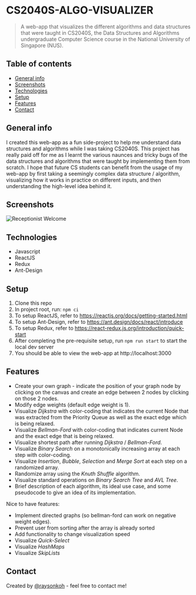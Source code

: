 # CS2040S-ALGO-VISUALIZER

> A web-app that visualizes the different algorithms and data structures that were taught in CS2040S, the Data Structures and Algorithms undergraduate Computer Science course in the National University of Singapore (NUS).

## Table of contents

- [General info](#general-info)
- [Screenshots](#screenshots)
- [Technologies](#technologies)
- [Setup](#setup)
- [Features](#features)
- [Contact](#contact)

## General info

I created this web-app as a fun side-project to help me understand data structures and algorithms while I was taking CS2040S. This project has really paid off for me as I learnt the various naunces and tricky bugs of the data structures and algorithms that were taught by implementing them from scratch. I hope that future CS students can benefit from the usage of my web-app by first taking a seemingly complex data structure / algorithm, visualizing how it works in practice on different inputs, and then understanding the high-level idea behind it.

## Screenshots

![Receptionist Welcome](./release/resize-screenshots/rsz_receptionistwelcome.png)

## Technologies

- Javascript
- ReactJS 
- Redux
- Ant-Design

## Setup

1. Clone this repo
2. In project root, run: `npm ci`
3. To setup ReactJS, refer to https://reactjs.org/docs/getting-started.html
4. To setup Ant-Design, refer to https://ant.design/docs/react/introduce
5. To setup Redux, refer to https://react-redux.js.org/introduction/quick-start
6. After completing the pre-requisite setup, run `npm run start` to start the local dev server
7. You should be able to view the web-app at http://localhost:3000

## Features

- Create your own graph - indicate the position of your graph node by clicking on the canvas and create an edge between 2 nodes by clicking on those 2 nodes.
- Modify edge weights (default edge weight is 1).
- Visualize *Dijkstra* with color-coding that indicates the current Node that was extracted from the Priority Queue as well as the exact edge which is being relaxed.
- Visualize *Bellman-Ford* with color-coding that indicates current Node and the exact edge that is being relaxed.
- Visualize shortest path after running *Dijkstra* / *Bellman-Ford*.
- Visualize *Binary Search* on a monotonically increasing array at each step with color-coding.
- Visualize *Insertion*, *Bubble*, *Selection* and *Merge Sort* at each step on a randomized array.
- Randomize array using the *Knuth Shuffle* algorithm.
- Visualize standard operations on *Binary Search Tree* and *AVL Tree*.
- Brief description of each algorithm, its ideal use case, and some pseudocode to give an idea of its implementation.

Nice to have features:

- Implement directed graphs (so bellman-ford can work on negative weight edges).
- Prevent user from sorting after the array is already sorted
- Add functionality to change visualization speed
- Visualize *Quick-Select*
- Visualize *HashMaps*
- Visualize *SkipLists*

## Contact

Created by [@raysonkoh](https://www.raysonkoh.com/) - feel free to contact me!